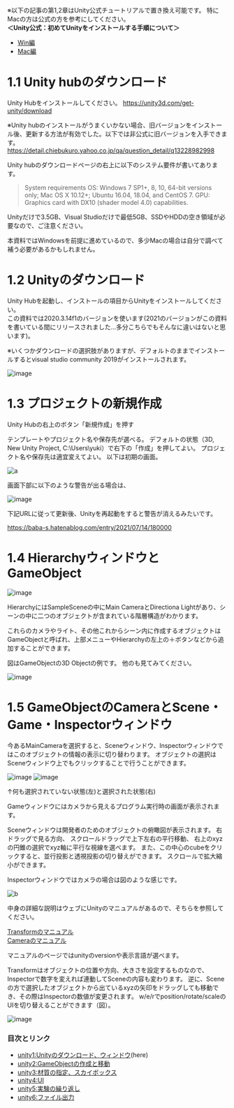 ※以下の記事の第1,2章はUnity公式チュートリアルで置き換え可能です。
特にMacの方は公式の方を参考にしてください。  
**＜Unity公式：初めてUnityをインストールする手順について＞**
- [Win編](https://forpro.unity3d.jp/tutorial/unity-install-windows/?elqTrackId=efe7c226e29b4b21aa237f9a2102c2ce&elqaid=2114&elqat=2&_ga=2.152760508.405987979.1629271663-86894262.1627614243)
- [Mac編](https://forpro.unity3d.jp/tutorial/unity-install-mac/)


# 1.1 Unity hubのダウンロード
Unity Hubをインストールしてください。
https://unity3d.com/get-unity/download

※Unity hubのインストールがうまくいかない場合、旧バージョンをインストール後、更新する方法が有効でした。以下では非公式に旧バージョンを入手できます。
https://detail.chiebukuro.yahoo.co.jp/qa/question_detail/q13228982998

Unity hubのダウンロードページの右上に以下のシステム要件が書いてあります。

> System requirements
> OS: Windows 7 SP1+, 8, 10, 64-bit versions only; Mac OS X 10.12+; Ubuntu 16.04, 18.04, and CentOS 7.
> GPU: Graphics card with DX10 (shader model 4.0) capabilities.

Unityだけで3.5GB、Visual Studioだけで最低5GB、SSDやHDDの空き領域が必要なので、ご注意ください。

本資料ではWindowsを前提に進めているので、多少Macの場合は自分で調べて補う必要があるかもしれません。

# 1.2 Unityのダウンロード
Unity Hubを起動し、インストールの項目からUnityをインストールしてください。  
この資料では2020.3.14f1のバージョンを使います(2021のバージョンがこの資料を書いている間にリリースされました…多分こちらでもそんなに違いはないと思います)。

※いくつかダウンロードの選択肢がありますが、デフォルトのままでインストールするとvisual studio community 2019がインストールされます。

![image](https://user-images.githubusercontent.com/5643842/127955424-6472320f-b784-413d-a971-517bc5593c22.png)

 

# 1.3 プロジェクトの新規作成
Unity Hubの右上のボタン「新規作成」を押す

テンプレートやプロジェクト名や保存先が選べる。
デフォルトの状態（3D, New Unity Project, C:\Users\yuki）で右下の「作成」を押してよい。
プロジェクト名や保存先は適宜変えてよい。
以下は初期の画面。

![a](https://user-images.githubusercontent.com/5643842/127955755-e0abb4f2-a629-4eb5-8c96-068f05497018.png)

画面下部に以下のような警告が出る場合は、

 ![image](https://user-images.githubusercontent.com/5643842/127955464-73c546e2-059d-4d11-91c4-2bc8c103f45d.png)

下記URLに従って更新後、Unityを再起動をすると警告が消えるみたいです。

https://baba-s.hatenablog.com/entry/2021/07/14/180000




# 1.4 HierarchyウィンドウとGameObject

![image](https://user-images.githubusercontent.com/5643842/127955498-21211fe9-67e4-4c74-ba97-03256bf384a6.png)

HierarchyにはSampleSceneの中にMain CameraとDirectiona Lightがあり、シーンの中に二つのオブジェクトが含まれている階層構造がわかります。


これらのカメラやライト、その他これからシーン内に作成するオブジェクトはGameObjectと呼ばれ、上部メニューやHierarchyの左上の＋ボタンなどから追加することができます。

図はGameObjectの3D Objectの例です。
他のも見てみてください。

![image](https://user-images.githubusercontent.com/5643842/127955539-bc192d95-9d3d-413a-b31d-7baa28e4a984.png)





# 1.5 GameObjectのCameraとScene・Game・Inspectorウィンドウ
今あるMainCameraを選択すると、Sceneウィンドウ、Inspectorウィンドウではこのオブジェクトの情報の表示に切り替わります。
オブジェクトの選択はSceneウィンドウ上でもクリックすることで行うことができます。

![image](https://user-images.githubusercontent.com/5643842/127955545-0bdcffd3-27b8-4175-8f41-d7b2eac12c8e.png) ![image](https://user-images.githubusercontent.com/5643842/127955551-dfea6ad0-84cd-4601-ad3f-bfc17ce8835c.png)

↑何も選択されていない状態(左)と選択された状態(右)

Gameウィンドウにはカメラから見えるプログラム実行時の画面が表示されます。

Sceneウィンドウは開発者のためのオブジェクトの俯瞰図が表示されます。
右ドラッグで見る方向、
スクロールドラッグで上下左右の平行移動、
右上のxyzの円錐の選択でxyz軸に平行な視線を選べます。
また、この中心のcubeをクリックすると、並行投影と透視投影の切り替えができます。
スクロールで拡大縮小ができます。

Inspectorウィンドウではカメラの場合は図のような感じです。

![b](https://user-images.githubusercontent.com/5643842/127955966-7e64390c-6764-4a75-abf5-b1da7eb86adf.png)

中身の詳細な説明はウェブにUnityのマニュアルがあるので、そちらを参照してください。

[Transformのマニュアル](https://docs.unity3d.com/Manual/class-Transform.html)  
[Cameraのマニュアル](https://docs.unity3d.com/ja/2020.3/Manual/class-Camera.html)

マニュアルのページではunityのversionや表示言語が選べます。

Transformはオブジェクトの位置や方向、大きさを設定するものなので、Inspectorで数字を変えれば連動してSceneの内容も変わります。
逆に、Sceneの方で選択したオブジェクトから出ているxyzの矢印をドラッグしても移動でき、その際はInspectorの数値が変更されます。
w/e/rでposition/rotate/scaleのUIを切り替えることができます（図）。


![image](https://docs.unity3d.com/uploads/Main/TransformGizmo35.png) 



### 目次とリンク
- [unity1:Unityのダウンロード、ウィンドウ](https://github.com/yukimiteippai/Unity-minimum-for-vection-experiment/blob/main/unity1.md)(here)
- [unity2:GameObjectの作成と移動](https://github.com/yukimiteippai/Unity-minimum-for-vection-experiment/blob/main/unity2.md)
- [unity3:材質の指定、スカイボックス](https://github.com/yukimiteippai/Unity-minimum-for-vection-experiment/blob/main/unity3.md)
- [unity4:UI](https://github.com/yukimiteippai/Unity-minimum-for-vection-experiment/blob/main/unity4.md)
- [unity5:実験の繰り返し](https://github.com/yukimiteippai/Unity-minimum-for-vection-experiment/blob/main/unity5.md)
- [unity6:ファイル出力](https://github.com/yukimiteippai/Unity-minimum-for-vection-experiment/blob/main/unity6.md)
